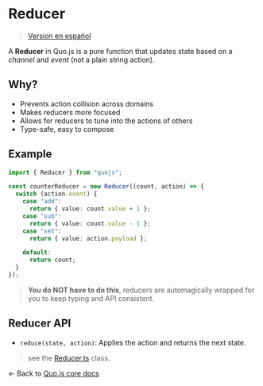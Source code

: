 # Reducer

> [Version en español](../es/reducer.md)

A **Reducer** in Quo.js is a pure function that updates state based on a _channel_ and _event_ (not
a plain string action).

## Why?

- Prevents action collision across domains
- Makes reducers more focused
- Allows for reducers to tune into the actions of others
- Type-safe, easy to compose

## Example

```ts
import { Reducer } from "quojs";

const counterReducer = new Reducer((count, action) => {
  switch (action.event) {
    case "add":
      return { value: count.value + 1 };
    case "sub":
      return { value: count.value - 1 };
    case "set":
      return { value: action.payload };

    default:
      return count;
  }
});
```

> **You do NOT have to do this**, reducers are automagically wrapped for you to keep typing and API consistent.

## Reducer API

- `reduce(state, action)`: Applies the action and returns the next state.

> see the [Reducer.ts](../../src/reducer/Reducer.ts) class.

<- Back to [Quo.js core docs](./core.md)
